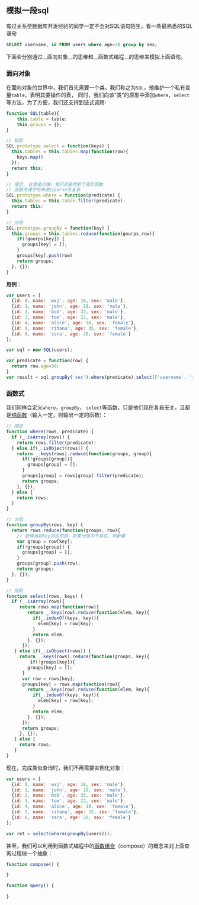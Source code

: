 ## 模拟一段sql
有过关系型数据库开发经验的同学一定不会对SQL语句陌生，看一条最熟悉的SQL语句
```sql
SELECT username, id FROM users where age<30 group by sex;
```

下面会分别通过__面向对象__的思维和__函数式编程__的思维来模拟上面语句。

### 面向对象
在面向对象的世界中，我们首先需要一个类，我们称之为`SQL`，他维护一个私有变量`table`，表明其要操作的表， 同时，我们向该“类”的原型中添加`where`，`select`等方法，为了方便，我们还支持到链式调用:
```js
function SQL(table){
    this.table = table;
    this.groups = {};
}

// 投影
SQL.prototype.select = function(keys) {
  this.tables = this.tables.map(function(row){
    keys.map()
  });
  return this;
}

// 限定, 这里偷点懒，我们还是用到了高阶函数
// 直接传递字符串进行parse太复杂
SQL.prototype.where = function(predicate) {
  this.tables = this.table.filter(predicate);
  return this;
}

// 分组
SQL.prototype.groupBy = function(key) {
  this.groups = this.tables.reduce(function(gourps,row){
    if(!gourps[key]) {
      groups[key] = [];
    }
    groups[key].push(row)
    return groups;
  }, {});
}

```

__用例__：
```js
var users = [
  {id: 0, name: 'wxj', age: 18, sex: 'male'},
  {id: 1, name: 'john', age: 28, sex: 'male'},
  {id: 2, name: 'bob', age: 33, sex: 'male'},
  {id: 3, name: 'tom', age: 22, sex: 'male'},
  {id: 4, name: 'alice', age: 18, sex: 'female'},
  {id: 5, name: 'rihana', age: 35, sex: 'female'},
  {id: 6, name: 'sara', age: 20, sex: 'female'}
];

var sql = new SQL(users);

var predicate = function(row) {
  return row.age<30;
}
var result = sql.groupBy('sex').where(predicate).select(['username', 'id']);
```

### 函数式
我们同样会定义`where`，`groupBy`， `select`等函数，只是他们现在各自无关，且都是[纯函数](https://zh.wikipedia.org/wiki/%E7%BA%AF%E5%87%BD%E6%95%B0)（输入一定，则输出一定的函数）：
```js
// 限定
function where(rows, predicate) {
  if (_.isArray(rows)) {
    return rows.filter(predicate);
  } else if(_.isObject(rows)) {
    return _.keys(rows).reduce(function(groups, group){
      if(!groups[group]){
        groups[group] = [];
      }
      groups[group] = rows[group].filter(predicate);
      return groups;
    }, {});
  } else {
    return rows;
  }
}

// 分组
function groupBy(rows, key) {
  return rows.reduce(function(groups, row){
    // 获得当前key对应的值，如果分组中不存在，则新建
    var group = row[key];
    if(!groups[group]) {
      groups[group] = [];
    }
    groups[group].push(row);
    return groups;
  }, {});
}

// 投影
function select(rows, keys) {
  if (_.isArray(rows){
     return rows.map(function(row){
        return _.keys(row).reduce(function(elem, key){
          if(_.indexOf(keys, key)){
            elem[key] = row[key];
          }
          return elem;
        }. {});
      });
   } else if(_.isObject(rows)) {
     return _.keys(rows).reduce(function(groups, key){
         if(!groups[key]){
        groups[key] = [];
      }
      var row = rows[key];
      groups[key] = rows.map(function(row){
        return _.keys(row).reduce(function(elem, key){
          if(_.indexOf(keys, key)){
            elem[key] = row[key];
          }
          return elem;
        }. {});
      });
      return groups;
     }, {});
   } else {
     return rows;
   } 
}
```

现在，完成类似查询时，我们不再需要实例化对象：
```js
var users = [
  {id: 0, name: 'wxj', age: 18, sex: 'male'},
  {id: 1, name: 'john', age: 28, sex: 'male'},
  {id: 2, name: 'bob', age: 33, sex: 'male'},
  {id: 3, name: 'tom', age: 22, sex: 'male'},
  {id: 4, name: 'alice', age: 18, sex: 'female'},
  {id: 5, name: 'rihana', age: 35, sex: 'female'},
  {id: 6, name: 'sara', age: 20, sex: 'female'}
];

var ret = select(where(groupBy(users)));
```

甚至，我们可以利用到函数式编程中的[函数组合](https://llh911001.gitbooks.io/mostly-adequate-guide-chinese/content/ch5.html)（compose）的概念来对上面查询过程做一个抽象：
```js
function compose() {

}

function query() {
  
}
```

